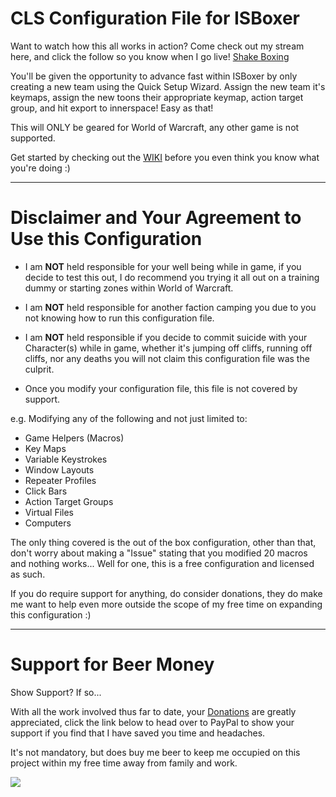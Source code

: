 # CLS Configuration File for ISBoxer #

Want to watch how this all works in action? Come check out my stream here, and click the follow so you know when I go live! [Shake Boxing](http://www.twitch.tv/shakeboxing)

You'll be given the opportunity to advance fast within ISBoxer by only creating a new team using the Quick Setup Wizard. Assign the new team it's keymaps, assign the new toons their appropriate keymap, action target group, and hit export to innerspace! Easy as that!

This will ONLY be geared for World of Warcraft, any other game is not supported.

Get started by checking out the [WIKI](http://code.google.com/p/isboxer-cls-pro-config/w/list) before you even think you know what you're doing :)


---


# Disclaimer and Your Agreement to Use this Configuration #

  * I am **NOT** held responsible for your well being while in game, if you decide to test this out, I do recommend you trying it all out on a training dummy or starting zones within World of Warcraft.

  * I am **NOT** held responsible for another faction camping you due to you not knowing how to run this configuration file.

  * I am **NOT** held responsible if you decide to commit suicide with your Character(s) while in game, whether it's jumping off cliffs, running off cliffs, nor any deaths you will not claim this configuration file was the culprit.

  * Once you modify your configuration file, this file is not covered by support.

e.g. Modifying any of the following and not just limited to:

  * Game Helpers (Macros)
  * Key Maps
  * Variable Keystrokes
  * Window Layouts
  * Repeater Profiles
  * Click Bars
  * Action Target Groups
  * Virtual Files
  * Computers

The only thing covered is the out of the box configuration, other than that, don't worry about making a "Issue" stating that you modified 20 macros and nothing works... Well for one, this is a free configuration and licensed as such.

If you do require support for anything, do consider donations, they do make me want to help even more outside the scope of my free time on expanding this configuration :)


---


# Support for Beer Money #

Show Support? If so...

With all the work involved thus far to date, your [Donations](https://www.paypal.com/cgi-bin/webscr?cmd=_s-xclick&hosted_button_id=D9Y3X8SXS2GR4) are greatly appreciated, click the link below to head over to PayPal to show your support if you find that I have saved you time and headaches.

It's not mandatory, but does buy me beer to keep me occupied on this project within my free time away from family and work.

[![](https://www.paypalobjects.com/en_US/i/btn/btn_donateCC_LG.gif)](https://www.paypal.com/cgi-bin/webscr?cmd=_s-xclick&hosted_button_id=D9Y3X8SXS2GR4)